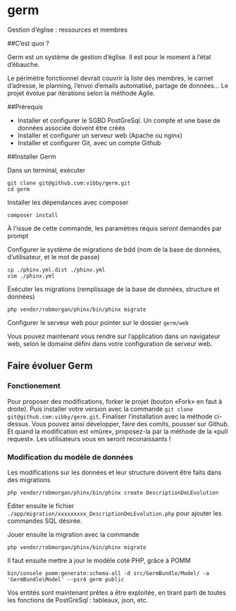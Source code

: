 # germ
Gestion d’église : ressources et membres

##C’est quoi ?

Germ est un système de gestion d’église. Il est pour le moment à l’état d’ébauche.

Le périmètre fonctionnel devrait couvrir la liste des membres, le carnet d’adresse, le planning, l’envoi d’emails automatisé, partage de données… Le projet évolue par itérations selon la méthode Agile.

##Prérequis

- Installer et configurer le SGBD PostGreSql. Un compte et une base de données associée doivent être créés
- Installer et configurer un serveur web (Apache ou nginx)
- Installer et configurer Git, avec un compte Github

##Installer Germ

Dans un terminal, exécuter

```
git clone git@github.com:vibby/germ.git
cd germ
```

Installer les dépendances avec composer
```
composer install
```
À l’issue de cette commande, les paramètres requis seront demandés par prompt

Configurer le système de migrations de bdd (nom de la base de données, d’utilisateur, et le mot de passe)
```
cp ./phinx.yml.dist ./phinx.yml
vim ./phinx.yml
```

Éxécuter les migrations (remplissage de la base de données, structure et données)
```
php vendor/robmorgan/phinx/bin/phinx migrate
```

Configurer le serveur web pour pointer sur le dossier ``germ/web``

Vous pouvez maintenant vous rendre sur l’application dans un navigateur web, selon le domaine défini dans votre configuration de serveur web.

## Faire évoluer Germ

### Fonctionement

Pour proposer des modifications, forker le projet (bouton «Fork» en faut à droite). Puis installer votre version avec la commande ``git clone git@github.com:vibby/germ.git``. Finaliser l’installation avec la méthode ci-dessus. Vous pouvez ainsi développer, faire des comits, pousser sur Github. Et quand la modification est «mûre», proposez-la par la méthode de la «pull request». Les utilisateurs vous en seront reconaissants !

### Modification du modèle de données

Les modifications sur les données et leur structure doivent être faits dans des migrations
```
php vendor/robmorgan/phinx/bin/phinx create DescriptionDeLEvolution
```

Éditer ensuite le fichier ``./app/migration/xxxxxxxxx_DescriptionDeLEvolution.php`` pour ajouter les commandes SQL désirée.

Jouer ensuite la migration avec la commande
```
php vendor/robmorgan/phinx/bin/phinx migrate
```

Il faut ensuite mettre à jour le modèle coté PHP, grâce à POMM
```
bin/console pomm:generate:schema-all -d src/GermBundle/Model/ -a 'GermBundle\Model' --psr4 germ public
```

Vos entités sont maintenant prêtes a être exploitée, en tirant parti de toutes les fonctions de PostGreSql : tableaux, json, etc.

